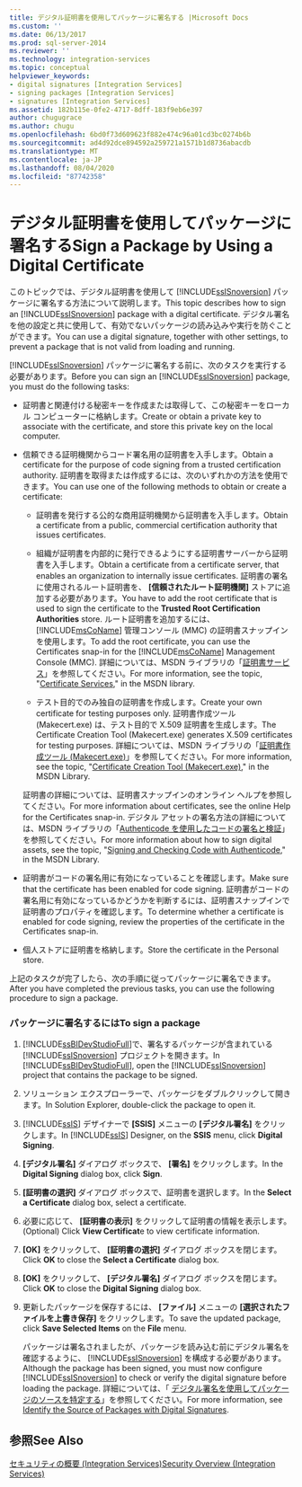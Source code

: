 ```yaml
---
title: デジタル証明書を使用してパッケージに署名する |Microsoft Docs
ms.custom: ''
ms.date: 06/13/2017
ms.prod: sql-server-2014
ms.reviewer: ''
ms.technology: integration-services
ms.topic: conceptual
helpviewer_keywords:
- digital signatures [Integration Services]
- signing packages [Integration Services]
- signatures [Integration Services]
ms.assetid: 182b115e-0fe2-4717-8dff-183f9eb6e397
author: chugugrace
ms.author: chugu
ms.openlocfilehash: 6bd0f73d609623f882e474c96a01cd3bc0274b6b
ms.sourcegitcommit: ad4d92dce894592a259721a1571b1d8736abacdb
ms.translationtype: MT
ms.contentlocale: ja-JP
ms.lasthandoff: 08/04/2020
ms.locfileid: "87742358"
---
```

# <a name="sign-a-package-by-using-a-digital-certificate"></a><span data-ttu-id="c7857-102">デジタル証明書を使用してパッケージに署名する</span><span class="sxs-lookup"><span data-stu-id="c7857-102">Sign a Package by Using a Digital Certificate</span></span>
  <span data-ttu-id="c7857-103">このトピックでは、デジタル証明書を使用して [!INCLUDE[ssISnoversion](../includes/ssisnoversion-md.md)] パッケージに署名する方法について説明します。</span><span class="sxs-lookup"><span data-stu-id="c7857-103">This topic describes how to sign an [!INCLUDE[ssISnoversion](../includes/ssisnoversion-md.md)] package with a digital certificate.</span></span> <span data-ttu-id="c7857-104">デジタル署名を他の設定と共に使用して、有効でないパッケージの読み込みや実行を防ぐことができます。</span><span class="sxs-lookup"><span data-stu-id="c7857-104">You can use a digital signature, together with other settings, to prevent a package that is not valid from loading and running.</span></span>  
  
 <span data-ttu-id="c7857-105">[!INCLUDE[ssISnoversion](../includes/ssisnoversion-md.md)] パッケージに署名する前に、次のタスクを実行する必要があります。</span><span class="sxs-lookup"><span data-stu-id="c7857-105">Before you can sign an [!INCLUDE[ssISnoversion](../includes/ssisnoversion-md.md)] package, you must do the following tasks:</span></span>  
  
-   <span data-ttu-id="c7857-106">証明書と関連付ける秘密キーを作成または取得して、この秘密キーをローカル コンピューターに格納します。</span><span class="sxs-lookup"><span data-stu-id="c7857-106">Create or obtain a private key to associate with the certificate, and store this private key on the local computer.</span></span>  
  
-   <span data-ttu-id="c7857-107">信頼できる証明機関からコード署名用の証明書を入手します。</span><span class="sxs-lookup"><span data-stu-id="c7857-107">Obtain a certificate for the purpose of code signing from a trusted certification authority.</span></span> <span data-ttu-id="c7857-108">証明書を取得または作成するには、次のいずれかの方法を使用できます。</span><span class="sxs-lookup"><span data-stu-id="c7857-108">You can use one of the following methods to obtain or create a certificate:</span></span>  
  
    -   <span data-ttu-id="c7857-109">証明書を発行する公的な商用証明機関から証明書を入手します。</span><span class="sxs-lookup"><span data-stu-id="c7857-109">Obtain a certificate from a public, commercial certification authority that issues certificates.</span></span>  
  
    -   <span data-ttu-id="c7857-110">組織が証明書を内部的に発行できるようにする証明書サーバーから証明書を入手します。</span><span class="sxs-lookup"><span data-stu-id="c7857-110">Obtain a certificate from a certificate server, that enables an organization to internally issue certificates.</span></span> <span data-ttu-id="c7857-111">証明書の署名に使用されるルート証明書を、 **[信頼されたルート証明機関]** ストアに追加する必要があります。</span><span class="sxs-lookup"><span data-stu-id="c7857-111">You have to add the root certificate that is used to sign the certificate to the **Trusted Root Certification Authorities** store.</span></span> <span data-ttu-id="c7857-112">ルート証明書を追加するには、 [!INCLUDE[msCoName](../includes/msconame-md.md)] 管理コンソール (MMC) の証明書スナップインを使用します。</span><span class="sxs-lookup"><span data-stu-id="c7857-112">To add the root certificate, you can use the Certificates snap-in for the [!INCLUDE[msCoName](../includes/msconame-md.md)] Management Console (MMC).</span></span> <span data-ttu-id="c7857-113">詳細については、MSDN ライブラリの「[証明書サービス](https://go.microsoft.com/fwlink/?LinkId=100755)」を参照してください。</span><span class="sxs-lookup"><span data-stu-id="c7857-113">For more information, see the topic, "[Certificate Services](https://go.microsoft.com/fwlink/?LinkId=100755)," in the MSDN library.</span></span>  
  
    -   <span data-ttu-id="c7857-114">テスト目的でのみ独自の証明書を作成します。</span><span class="sxs-lookup"><span data-stu-id="c7857-114">Create your own certificate for testing purposes only.</span></span> <span data-ttu-id="c7857-115">証明書作成ツール (Makecert.exe) は、テスト目的で X.509 証明書を生成します。</span><span class="sxs-lookup"><span data-stu-id="c7857-115">The Certificate Creation Tool (Makecert.exe) generates X.509 certificates for testing purposes.</span></span> <span data-ttu-id="c7857-116">詳細については、MSDN ライブラリの「[証明書作成ツール (Makecert.exe)](https://go.microsoft.com/fwlink/?LinkId=100756)」を参照してください。</span><span class="sxs-lookup"><span data-stu-id="c7857-116">For more information, see the topic, "[Certificate Creation Tool (Makecert.exe)](https://go.microsoft.com/fwlink/?LinkId=100756)," in the MSDN Library.</span></span>  
  
     <span data-ttu-id="c7857-117">証明書の詳細については、証明書スナップインのオンライン ヘルプを参照してください。</span><span class="sxs-lookup"><span data-stu-id="c7857-117">For more information about certificates, see the online Help for the Certificates snap-in.</span></span> <span data-ttu-id="c7857-118">デジタル アセットの署名方法の詳細については、MSDN ライブラリの「[Authenticode を使用したコードの署名と検証](https://go.microsoft.com/fwlink/?LinkId=78100)」を参照してください。</span><span class="sxs-lookup"><span data-stu-id="c7857-118">For more information about how to sign digital assets, see the topic, "[Signing and Checking Code with Authenticode](https://go.microsoft.com/fwlink/?LinkId=78100)," in the MSDN Library.</span></span>  
  
-   <span data-ttu-id="c7857-119">証明書がコードの署名用に有効になっていることを確認します。</span><span class="sxs-lookup"><span data-stu-id="c7857-119">Make sure that the certificate has been enabled for code signing.</span></span> <span data-ttu-id="c7857-120">証明書がコードの署名用に有効になっているかどうかを判断するには、証明書スナップインで証明書のプロパティを確認します。</span><span class="sxs-lookup"><span data-stu-id="c7857-120">To determine whether a certificate is enabled for code signing, review the properties of the certificate in the Certificates snap-in.</span></span>  
  
-   <span data-ttu-id="c7857-121">個人ストアに証明書を格納します。</span><span class="sxs-lookup"><span data-stu-id="c7857-121">Store the certificate in the Personal store.</span></span>  
  
 <span data-ttu-id="c7857-122">上記のタスクが完了したら、次の手順に従ってパッケージに署名できます。</span><span class="sxs-lookup"><span data-stu-id="c7857-122">After you have completed the previous tasks, you can use the following procedure to sign a package.</span></span>  
  
### <a name="to-sign-a-package"></a><span data-ttu-id="c7857-123">パッケージに署名するには</span><span class="sxs-lookup"><span data-stu-id="c7857-123">To sign a package</span></span>  
  
1.  <span data-ttu-id="c7857-124">[!INCLUDE[ssBIDevStudioFull](../includes/ssbidevstudiofull-md.md)]で、署名するパッケージが含まれている [!INCLUDE[ssISnoversion](../includes/ssisnoversion-md.md)] プロジェクトを開きます。</span><span class="sxs-lookup"><span data-stu-id="c7857-124">In [!INCLUDE[ssBIDevStudioFull](../includes/ssbidevstudiofull-md.md)], open the [!INCLUDE[ssISnoversion](../includes/ssisnoversion-md.md)] project that contains the package to be signed.</span></span>  
  
2.  <span data-ttu-id="c7857-125">ソリューション エクスプローラーで、パッケージをダブルクリックして開きます。</span><span class="sxs-lookup"><span data-stu-id="c7857-125">In Solution Explorer, double-click the package to open it.</span></span>  
  
3.  <span data-ttu-id="c7857-126">[!INCLUDE[ssIS](../includes/ssis-md.md)] デザイナーで **[SSIS]** メニューの **[デジタル署名]** をクリックします。</span><span class="sxs-lookup"><span data-stu-id="c7857-126">In [!INCLUDE[ssIS](../includes/ssis-md.md)] Designer, on the **SSIS** menu, click **Digital Signing**.</span></span>  
  
4.  <span data-ttu-id="c7857-127">**[デジタル署名]** ダイアログ ボックスで、 **[署名]** をクリックします。</span><span class="sxs-lookup"><span data-stu-id="c7857-127">In the **Digital Signing** dialog box, click **Sign**.</span></span>  
  
5.  <span data-ttu-id="c7857-128">**[証明書の選択]** ダイアログ ボックスで、証明書を選択します。</span><span class="sxs-lookup"><span data-stu-id="c7857-128">In the **Select a Certificate** dialog box, select a certificate.</span></span>  
  
6.  <span data-ttu-id="c7857-129">必要に応じて、 **[証明書の表示]** をクリックして証明書の情報を表示します。</span><span class="sxs-lookup"><span data-stu-id="c7857-129">(Optional) Click **View Certificat**e to view certificate information.</span></span>  
  
7.  <span data-ttu-id="c7857-130">**[OK]** をクリックして、 **[証明書の選択]** ダイアログ ボックスを閉じます。</span><span class="sxs-lookup"><span data-stu-id="c7857-130">Click **OK** to close the **Select a Certificate** dialog box.</span></span>  
  
8.  <span data-ttu-id="c7857-131">**[OK]** をクリックして、 **[デジタル署名]** ダイアログ ボックスを閉じます。</span><span class="sxs-lookup"><span data-stu-id="c7857-131">Click **OK** to close the **Digital Signing** dialog box.</span></span>  
  
9. <span data-ttu-id="c7857-132">更新したパッケージを保存するには、 **[ファイル]** メニューの **[選択されたファイルを上書き保存]** をクリックします。</span><span class="sxs-lookup"><span data-stu-id="c7857-132">To save the updated package, click **Save Selected Items** on the **File** menu.</span></span>  
  
     <span data-ttu-id="c7857-133">パッケージは署名されましたが、パッケージを読み込む前にデジタル署名を確認するように、 [!INCLUDE[ssISnoversion](../includes/ssisnoversion-md.md)] を構成する必要があります。</span><span class="sxs-lookup"><span data-stu-id="c7857-133">Although the package has been signed, you must now configure [!INCLUDE[ssISnoversion](../includes/ssisnoversion-md.md)] to check or verify the digital signature before loading the package.</span></span> <span data-ttu-id="c7857-134">詳細については、「 [デジタル署名を使用してパッケージのソースを特定する](security/identify-the-source-of-packages-with-digital-signatures.md)」を参照してください。</span><span class="sxs-lookup"><span data-stu-id="c7857-134">For more information, see [Identify the Source of Packages with Digital Signatures](security/identify-the-source-of-packages-with-digital-signatures.md).</span></span>  
  
## <a name="see-also"></a><span data-ttu-id="c7857-135">参照</span><span class="sxs-lookup"><span data-stu-id="c7857-135">See Also</span></span>  
 [<span data-ttu-id="c7857-136">セキュリティの概要 &#40;Integration Services&#41;</span><span class="sxs-lookup"><span data-stu-id="c7857-136">Security Overview &#40;Integration Services&#41;</span></span>](security/security-overview-integration-services.md)  
  
  
